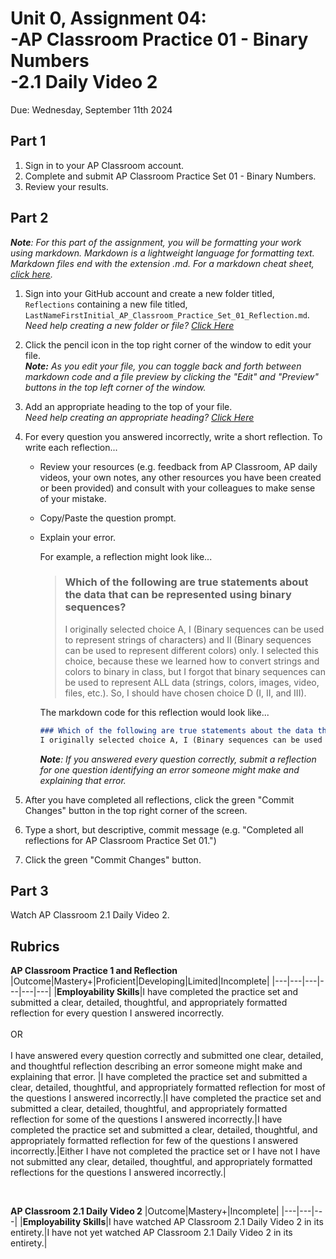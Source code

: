 # Unit 0, Assignment 04: <br>-AP Classroom Practice 01 - Binary Numbers<br>-2.1 Daily Video 2
Due: Wednesday, September 11th 2024

## Part 1

1. Sign in to your AP Classroom account.
2. Complete and submit AP Classroom Practice Set 01 - Binary Numbers.
3. Review your results.

## Part 2
***Note**: For this part of the assignment, you will be formatting your work using markdown.  Markdown is a lightweight language for formatting text.  Markdown files end with the extension .md.  For a markdown cheat sheet, [click here](https://www.markdownguide.org/cheat-sheet/).*
1. Sign into your GitHub account and create a new folder titled, `Reflections` containing a new file titled, `LastNameFirstInitial_AP_Classroom_Practice_Set_01_Reflection.md`.<br>*Need help creating a new folder or file? [Click Here](https://github.com/MrJSwotinsky/AP_Computer_Science_Principles/blob/main/Resources/How_To_Create_Folders_and_Files.md)*
2. Click the pencil icon in the top right corner of the window to edit your file.<br>***Note:** As you edit your file, you can toggle back and forth between markdown code and a file preview by clicking the "Edit" and "Preview" buttons in the top left corner of the window.*
3. Add an appropriate heading to the top of your file.<br>*Need help creating an appropriate heading? [Click Here](https://github.com/MrJSwotinsky/AP_Computer_Science_Principles/blob/main/Resources/How_To_Create_an_Appropriate_Heading.md)*
4. For every question you answered incorrectly, write a short reflection.  To write each reflection...
   * Review your resources (e.g. feedback from AP Classroom, AP daily videos, your own notes, any other resources you have been created or been provided) and consult with your colleagues to make sense of your mistake.
   * Copy/Paste the question prompt.
   * Explain your error.

     For example, a reflection might look like...
  
     > ### Which of the following are true statements about the data that can be represented using binary sequences?
     > I originally selected choice A, I (Binary sequences can be used to represent strings of characters) and II (Binary sequences can be used to represent different colors) only.  I selected this choice, because these we learned how to convert strings and colors to binary in class, but I forgot that binary sequences can be used to represent ALL data (strings, colors, images, video, files, etc.).  So, I should have chosen choice D (I, II, and III).

      The markdown code for this reflection would look like...

      ```markdown
      ### Which of the following are true statements about the data that can be represented using binary sequences?
      I originally selected choice A, I (Binary sequences can be used to represent strings of characters) and II (Binary sequences can be used to represent different colors) only.  I selected this choice, because these we learned how to convert strings and colors to binary in class, but I forgot that binary sequences can be used to represent ALL data (strings, colors, images, video, files, etc.).  So, I should have chosen choice D (I, II, and III).
      ```

      ***Note**: If you answered every question correctly, submit a reflection for one question identifying an error someone might make and explaining that error.*

5.  After you have completed all reflections, click the green "Commit Changes" button in the top right corner of the screen.
6.  Type a short, but descriptive, commit message (e.g. "Completed all reflections for AP Classroom Practice Set 01.")
7.  Click the green "Commit Changes" button.


## Part 3

Watch AP Classroom 2.1 Daily Video 2.

## Rubrics
**AP Classroom Practice 1 and Reflection**
|Outcome|Mastery+|Proficient|Developing|Limited|Incomplete|
|---|---|---|---|---|---|
|**Employability Skills**|I have completed the practice set and submitted a clear, detailed, thoughtful, and appropriately formatted reflection for every question I answered incorrectly.<br><br>OR<br><br>I have answered every question correctly and submitted one clear, detailed, and thoughtful reflection describing an error someone might make and explaining that error. |I have completed the practice set and submitted a clear, detailed, thoughtful, and appropriately formatted reflection for most of the questions I answered incorrectly.|I have completed the practice set and submitted a clear, detailed, thoughtful, and appropriately formatted reflection for some of the questions I answered incorrectly.|I have completed the practice set and submitted a clear, detailed, thoughtful, and appropriately formatted reflection for few of the questions I answered incorrectly.|Either I have not completed the practice set or I have not I have not submitted any clear, detailed, thoughtful, and appropriately formatted reflections for the questions I answered incorrectly.|

<br>

**AP Classroom 2.1 Daily Video 2**
|Outcome|Mastery+|Incomplete|
|---|---|---|
|**Employability Skills**|I have watched AP Classroom 2.1 Daily Video 2 in its entirety.|I have not yet watched AP Classroom 2.1 Daily Video 2 in its entirety.|

